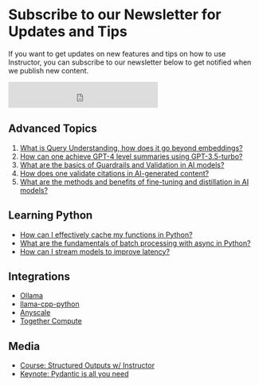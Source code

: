 # Subscribe to our Newsletter for Updates and Tips

If you want to get updates on new features and tips on how to use Instructor, you can subscribe to our newsletter below to get notified when we publish new content.

<iframe src="https://embeds.beehiiv.com/2faf420d-8480-4b6e-8d6f-9c5a105f917a?slim=true" data-test-id="beehiiv-embed" height="52" frameborder="0" scrolling="no" style="margin: 0; border-radius: 0px !important; background-color: transparent;"></iframe>

## Advanced Topics

1. [What is Query Understanding, how does it go beyond embeddings?](posts/rag-and-beyond.md)
2. [How can one achieve GPT-4 level summaries using GPT-3.5-turbo?](posts/chain-of-density.md)
3. [What are the basics of Guardrails and Validation in AI models?](posts/validation-part1.md)
4. [How does one validate citations in AI-generated content?](posts/citations.md)
5. [What are the methods and benefits of fine-tuning and distillation in AI models?](posts/distilation-part1.md)

## Learning Python

- [How can I effectively cache my functions in Python?](posts/caching.md)
- [What are the fundamentals of batch processing with async in Python?](posts/learn-async.md)
- [How can I stream models to improve latency?](posts/generator.md)

## Integrations

- [Ollama](./../hub/ollama.md)
- [llama-cpp-python](./../hub/llama-cpp-python.md)
- [Anyscale](./../hub/anyscale.md)
- [Together Compute](./../hub/together.md)

## Media

- [Course: Structured Outputs w/ Instructor](https://www.wandb.courses/courses/steering-language-models?x=1)
- [Keynote: Pydantic is all you need](posts/aisummit-2023.md)
